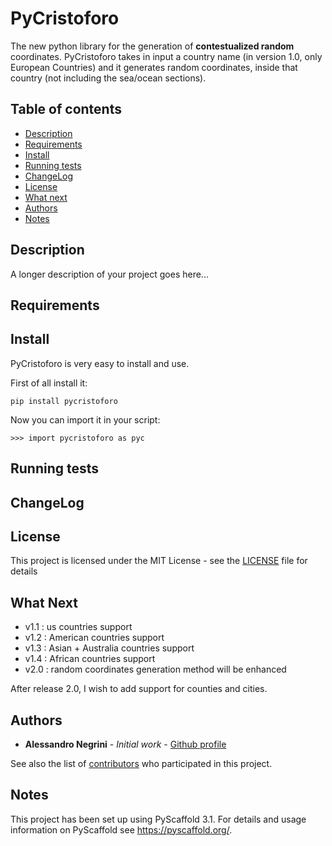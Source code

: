 # PyCristoforo

The new python library for the generation of **contestualized random** coordinates.
PyCristoforo takes in input a country name (in version 1.0, only European Countries) and it generates random coordinates, inside that country (not including the sea/ocean sections).

Table of contents
-----------------
- [Description](#description)
- [Requirements](#requirements)
- [Install](#install)
- [Running tests](#running-tests)
- [ChangeLog](#changelog)
- [License](#license)
- [What next](#what-next)
- [Authors](#authors)
- [Notes](#notes)

Description
-----------

A longer description of your project goes here...

Requirements
------------


Install
-------
PyCristoforo is very easy to install and use.

First of all install it:
```
pip install pycristoforo
```

Now you can import it in your script:
```
>>> import pycristoforo as pyc
```

Running tests
-------------

ChangeLog
---------

License
-------
This project is licensed under the MIT License - see the [LICENSE](LICENSE.txt) file for details


What Next
------------
* v1.1 : us countries support
* v1.2 : American countries support
* v1.3 : Asian + Australia countries support
* v1.4 : African countries support
* v2.0 : random coordinates generation method will be enhanced

After release 2.0, I wish to add support for counties and cities.

Authors
-------
* **Alessandro Negrini** - *Initial work* - [Github profile](https://github.com/AleNegrini)

See also the list of [contributors](https://github.com/AleNegrini/PyCristoforo/blob/develop/AUTHORS.rst) who participated in this project.

Notes
-----
This project has been set up using PyScaffold 3.1. For details and usage
information on PyScaffold see https://pyscaffold.org/.
